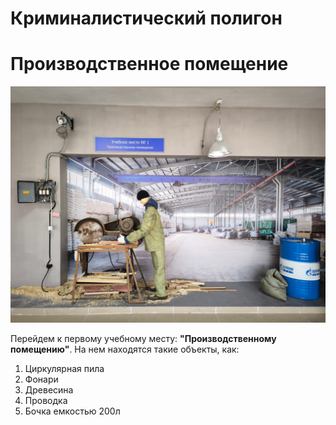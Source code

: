 # Криминалистический полигон 
# Производственное помещение
![Что-то](IMG_8084.JPG "производственное помещение")

Перейдем к первому учебному месту: **"Производственному помещению"**. На нем находятся такие объекты, как: 
1. Циркулярная пила 
2. Фонари
3. Древесина
4. Проводка
5. Бочка емкостью 200л
